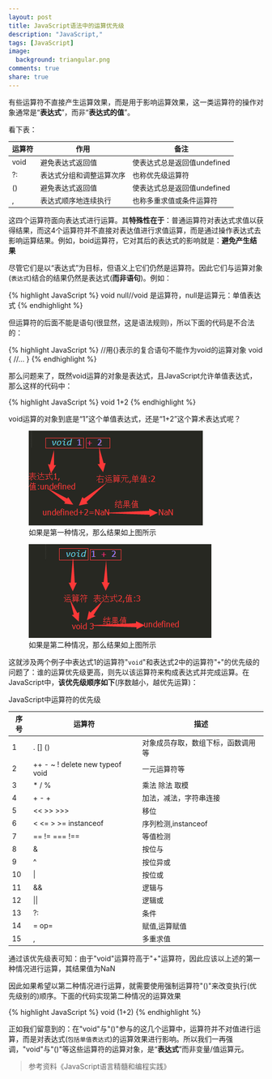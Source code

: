 ```yaml
---
layout: post
title: JavaScript语法中的运算优先级
description: "JavaScript,"
tags: [JavaScript]
image:
  background: triangular.png
comments: true
share: true
---
```


有些运算符不直接产生运算效果，而是用于影响运算效果，这一类运算符的操作对象通常是“**表达式**”，而非“**表达式的值**”。

看下表：

|运算符|作用|备注|
|---------------|---------------|---------------|
|void|避免表达式返回值|使表达式总是返回值undefined|
|?:|表达式分组和调整运算次序|也称优先级运算符|
|()|避免表达式返回值|使表达式总是返回值undefined|
|,|表达式顺序地连续执行|也称多重求值或条件运算符|


这四个运算符面向表达式进行运算。其**特殊性在于**：普通运算符对表达式求值以获得结果，而这4个运算符并不直接对表达值进行求值运算，而是通过操作表达式去影响运算结果。例如，boid运算符，它对其后的表达式的影响就是：**避免产生结果**

尽管它们是以“表达式”为目标，但语义上它们仍然是运算符。因此它们与运算对象(`表达式`)结合的结果仍然是表达式(**而非语句**)。例如：

{% highlight JavaScript %}
void null//void 是运算符，null是运算元：单值表达式
{% endhighlight %}

但运算符的后面不能是语句(很显然，这是语法规则)，所以下面的代码是不合法的：

{% highlight JavaScript %}
//用{}表示的复合语句不能作为void的运算对象
void {
	//...
}
{% endhighlight %}

<!--more-->

那么问题来了，既然void运算的对象是表达式，且JavaScript允许单值表达式，那么这样的代码中：

{% highlight JavaScript %}
void 1+2
{% endhighlight %}

void运算的对象到底是“1”这个单值表达式，还是“1+2”这个算术表达式呢？

<figure>
    <a href="/images/article/2014-12-26/1.png">
        <img src="/images/article/2014-12-26/1.png" alt="code" />
    </a>
    <figcaption>如果是第一种情况，那么结果如上图所示</figcaption>
</figure>

<figure>
    <a href="/images/article/2014-12-26/2.png">
        <img src="/images/article/2014-12-26/2.png" alt="code" />
    </a>
    <figcaption>如果是第二种情况，那么结果如上图所示</figcaption>
</figure>

这就涉及两个例子中表达式1的运算符"`void`"和表达式2中的运算符"`+`"的优先级的问题了：谁的运算优先级更高，则先以该运算符来构成表达式并完成运算。在JavaScript中，**该优先级顺序如下**(序数越小，越优先运算)：

JavaScript中运算符的优先级

|序号|运算符     |     描述 |
| --- | --- | --- |
|1|   . [] ()  |   对象成员存取，数组下标，函数调用等   |
|2|  ++ - ~ ! delete new typeof void   |  一元运算符等    |
|3|   * / %  |   乘法 除法 取模   |
|4|    + - + |   加法，减法，字符串连接   |
|5|  << >> >>>   |  移位    |
|6|    < <= > >= instanceof |  序列检测,instanceof    |
|   7   |   == != === !==    |  等值检测     |
|   8   |     &  |   按位与    |
|     9 |    ^   |   按位异或    |
|   10   |   \|    |    按位或   |
|   11   |    &&   |    逻辑与   |
|   12   |    \|\|   |    逻辑或   |
|   13   |    ?:   |    条件   |
|   14   |    = op=   |   赋值,运算赋值    |
|   15   |   ,    |    多重求值   |


通过该优先级表可知：由于"void"运算符高于"+"运算符，因此应该以上述的第一种情况进行运算，其结果值为NaN

因此如果希望以第二种情况进行运算，就需要使用强制运算符"()"来改变执行(优先级别的)顺序。下面的代码实现第二种情况的运算效果

{% highlight JavaScript %}
void (1+2)
{% endhighlight %}

正如我们留意到的：在"void"与"()"参与的这几个运算中，运算符并不对值进行运算，而是对表达式(`包括单值表达式`)的运算效果进行影响。所以我们一再强调，"void"与"()"等这些运算符的运算对象，是“**表达式**”而非变量/值运算元。

>参考资料《JavaScript语言精髓和编程实践》


